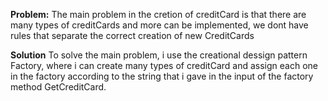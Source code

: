 ﻿**Problem:**
The main problem in the cretion of creditCard is that there are many types of creditCards and more can be implemented, we dont have rules
that separate the correct creation of new CreditCards

**Solution**
To solve the main problem, i use the creational dessign pattern Factory, where i can create many types of creditCard and assign each one
in the factory according to the string that i gave in the input of the factory method GetCreditCard.